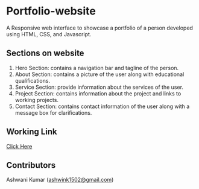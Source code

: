 # Portfolio-website
A Responsive web interface to showcase a portfolio of a person developed using HTML, CSS, and Javascript.

## Sections on website
1. Hero Section: contains a navigation bar and tagline of the person.
2. About Section: contains a picture of the user along with educational qualifications.
3. Service Section: provide information about the services of the user.
4. Project Section: contains information about the project and links to working projects.
5. Contact Section: contains contact information of the user along with a message box for clarifications.

## Working Link
[Click Here](https://portfolio-ashwani-kumar.netlify.app/)

## Contributors
Ashwani Kumar (ashwink1502@gmail.com)
